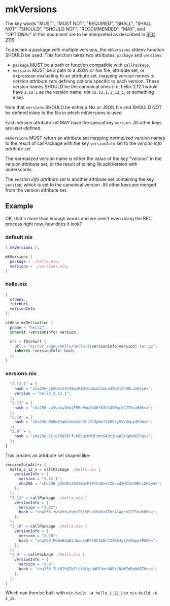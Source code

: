 # mkVersions

The key words "MUST", "MUST NOT", "REQUIRED", "SHALL", "SHALL
NOT", "SHOULD", "SHOULD NOT", "RECOMMENDED",  "MAY", and
"OPTIONAL" in this document are to be interpreted as described in
[RFC 2119](https://datatracker.ietf.org/doc/html/rfc2119).

To declare a package with multiple versions, the `mkVersions` stdenv
function SHOULD be used. This function takes two attributes:
`package` and `versions`:

- `package` MUST be a path or function compatible with `callPackage`.
- `versions` MUST be a path to a JSON or Nix file, attribute set,
  or expression evaluating to an attribute set, mapping version names to 
  _version attribute sets_ defining options specific to each version.
  These version names SHOULD be the canonical ones (i.e. hello-2.12.1
  would have `2.12.1` as the version name, _not_ `v2.12.1`, `2_12_1`,
  or something else).

Note that `versions` SHOULD be either a Nix or JSON file and SHOULD NOT
be defined inline to the file in which mkVersions is used.

Each version attribute set MAY have the special key `version`.
All other keys are user-defined.

`mkVersions` MUST return an attribute set mapping _normalized_ version names
to the result of callPackage with the key `versionInfo` set to the _version
info attribute set_.

The _normalized_ version name is either the value of the key "version" in the
version attribute set, or the result of joining lib.splitVersion
with underscores.

The _version info attribute set_ is another attribute set containing the key `version`,
which is set to the canonical version. All other keys are merged from the version
attribute set.

## Example

OK, that's more than enough words and we aren't even doing the RFC process right now,
how does it look?

### default.nix

```nix
{ mkVersions }:

mkVersions {
  package = ./hello.nix;
  versions = ./versions.nix;
}
```

### hello.nix

```nix
{
  stdenv,
  fetchurl,
  versionInfo
}:

stdenv.mkDerivation {
  pname = "hello";
  inherit (versionInfo) version;

  src = fetchurl {
    url = "mirror://gnu/hello/hello-${versionInfo.version}.tar.gz";
    inherit (versionInfo) hash;
  };
}
```

### versions.nix

```nix
  "2.12.1" = {
    hash = "sha256-jZkUKv2SV28wsM18tCqNxoCZmLxdYH2Idh9RLibH2yA=";
    version = "hello_2_12_1";
  };
  "2.12" = {
    hash = "sha256-zwSvhtwIUmjF9EcPuuSbGK+8Iht4CWqrhC2TSna60Ks=";
  };
  "2.10" = {
    hash = "sha256-MeBmE3qWJnbon2nRtlOC3pWn732RS4y5VvQepy4PUWs=";
  };
  "2.9" = {
    hash = "sha256-7Lt6IhQZbFf/k0CqcUWOFVmr049tjRaWZoRpNd8ZHqc=";
  };
}
```

This creates an attribute set shaped like:

```nix
recurseIntoAttrs {
  hello_2_12_1 = callPackage ./hello.nix {
    versionInfo = {
      version = "2.12.1";
      sha256 = "sha256-jZkUKv2SV28wsM18tCqNxoCZmLxdYH2Idh9RLibH2yA=";
    };
  };
  "2_12" = callPackage ./hello.nix {
    versionInfo = {
      version = "2.12";
      hash = "sha256-zwSvhtwIUmjF9EcPuuSbGK+8Iht4CWqrhC2TSna60Ks=";
    };
  };
  "2_10" = callPackage ./hello.nix {
    versionInfo = {
      version = "2.10";
      hash = "sha256-MeBmE3qWJnbon2nRtlOC3pWn732RS4y5VvQepy4PUWs=";
    };
  };
  "2_9" = callPackage ./hello.nix {
    versionInfo = {
      version = "2.9";
      hash = "sha256-7Lt6IhQZbFf/k0CqcUWOFVmr049tjRaWZoRpNd8ZHqc=";
    };
  };
}
```

Which can then be built with `nix-build -A hello_2_12_1` or `nix-build -A 2_12`.
